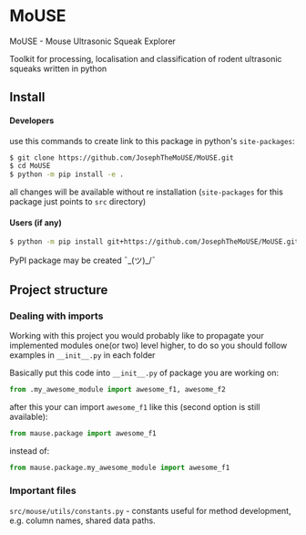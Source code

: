 # MoUSE

MoUSE - Mouse Ultrasonic Squeak Explorer

Toolkit for processing, localisation and classification of rodent ultrasonic squeaks written in python

## Install

#### Developers

use this commands to create link to this package in python's `site-packages`:
```bash
$ git clone https://github.com/JosephTheMoUSE/MoUSE.git
$ cd MoUSE
$ python -m pip install -e .
```
all changes will be available without re installation (`site-packages` for this package just points to `src` directory)

#### Users (if any)

```bash
$ python -m pip install git+https://github.com/JosephTheMoUSE/MoUSE.git
```

PyPI package may be created  ¯\_(ツ)_/¯

## Project structure 

### Dealing with imports

Working with this project you would probably like to propagate your implemented modules one(or two) level higher,
to do so you should follow examples in `__init__.py` in each folder

Basically put this code into `__init__.py` of package you are working on:
```python
from .my_awesome_module import awesome_f1, awesome_f2
``` 
after this your can import `awesome_f1` like this (second option is still available):
```python
from mause.package import awesome_f1
``` 
instead of:
```python
from mause.package.my_awesome_module import awesome_f1
``` 

### Important files

`src/mouse/utils/constants.py` - constants useful for method development, e.g. 
column names, shared data paths.
